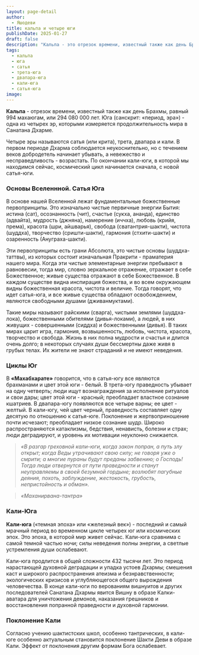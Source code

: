 ```yaml
---
layout: page-detail
author:
  - Яшодеви
title: кальпа и четыре юги
publishDate: 2025-01-27
draft: false
description: "Кальпа - это отрезок времени, известный также как день Брахмы, равный 994 махаюгам, или 294 080 000 лет. Юга (санскрит: «период, эра») - одна из четырех эр, которыми измеряется продолжительность мира в Санатана Дхарме. Четыре эры называются сатья (или крита), трета, двапара и кали."
tags:
  - кальпа
  - юга
  - сатья
  - трета-юга
  - двапара-юга
  - кали-юга
  - сатья-юга
image:
---
```

**Кальпа** - отрезок времени, известный также как день Брахмы, равный 994 махаюгам, или 294 080 000 лет. Юга (санскрит: «период, эра») - одна из четырех эр, которыми измеряется продолжительность мира в Санатана Дхарме. 

Четыре эры называются сатья (или крита), трета, двапара и кали. В первом периоде Дхарма соблюдается неукоснительно, но с течением веков добродетель начинает убывать, а невежество и несправедливость - возрастать. По окончании кали-юги, в которой мы находимся сейчас, космический цикл начинается сначала, с новой сатья-юги.

### Основы Вселеннной. Сатья Юга

В основе нашей Вселенной лежат фундаментальные божественные первопринципы. Это изначально чистые первичные энергии Бытия: истина (сат), осознанность (чит), счастье (сукха, ананда), единство (адвайта), мудрость (джняна), намерение (иччха), любовь (крийя, према), красота (шри, айшварья), свобода (сватантрия-шакти), чистота (шуддха), творчество (сришти-шакти), гармония (стхити-шакти) и озаренность (Ануграха-шакти).

Эти первопринципы есть грани Абсолюта, это чистые основы (шуддха-таттвы), из которых состоит изначальная Пракрити - праматерия нашего мира. Когда эти чистые элементарные энергии пребывают в равновесии, тогда мир, словно зеркальное отражение, отражает в себе Божественное; живые существа отражают в себе Божественное. В каждом существе видна инспирация божества, и во всем окружающем видны божественная красота, чистота и величие. Тогда говорят, что идет сатья-юга, и все живые существа обладают освобождением, являются свободными душами (дживанмуктами).

Такие миры называют райскими (сварга), чистыми землями (шуддха-лока), божественными обителями (дивья-локами), а людей, в них живущих - совершенными (сиддха) и божественными (дивья). В таких мирах царит игра, гармония, возвышенность, любовь, чистота, красота, творчество и свобода. Жизнь в них полна мудрости и счастья и длится очень долго; в некоторых случаях души бессмертны даже живя в грубых телах. Их жители не знают страданий и не имеют неведения.

### Циклы Юг

В **«Махабхарате»** говорится, что в сатья-югу все являются брахманами и цвет этой юги - белый. В трета-югу праведность убывает на одну четверть; люди ищут вознаграждения за исполнение ритуалов и свои дары; цвет этой юги - красный; преобладает властное сознание кшатриев. В двапара-югу появляются все четыре варны; ее цвет - желтый. В кали-югу, чей цвет черный, праведность составляет одну десятую по отношению к сатья-юге. Поклонение и жертвоприношение почти исчезают; преобладает низкое сознание шудр. Широко распространяются катаклизмы, бедствия, ненависть, болезни и страх; люди деградируют, и уровень их мотивации неуклонно снижается.

>*«В разгар греховной кали-юги, когда закон попран, а путь злу открыт; когда Веды утрачивают свою силу; не говоря уже о смрити; а многие пураны будут преданы забвению; о Господь! Тогда люди отвернутся от пути праведности и станут неуправляемы в своей безумной гордыне; возлюбят пагубные деяния, похоть, заблуждение, жестокость, грубость, непристойность и обман».*  

>*«Маханирвана-тантра»*

### Кали-Юга

**Кали-юга** («темная эпоха» или «железный век») - последний и самый мрачный период во временном цикле четырех юг или космических эпох. Это эпоха, в которой мир живет сейчас. Кали-юга сравнима с самой темной частью ночи; силы неведения полны энергии, а светлые устремления души ослабевают.

Кали-юга продлится в общей сложности 432 тысячи лет. Это период нарастающей духовной деградации и упадка устоев Дхармы; смешения каст и широкого распространения атеизма и безнравственности; экологических кризисов и углубляющегося общего вырождения человечества. В конце кали-юги по верованиям вишнуитов и других последователей Санатана Дхармы явится Вишну в образе Калки-аватара для уничтожения демонов, наказания грешников и восстановления попранной праведности и духовной гармонии.

### Поклонение Кали
Согласно учению шактистских школ, особенно тантрических, в кали-юге особенно актуальным становится поклонение Шакти Деви в образе Кали. Эффект от поклонения другим формам Бога ослабевает.
